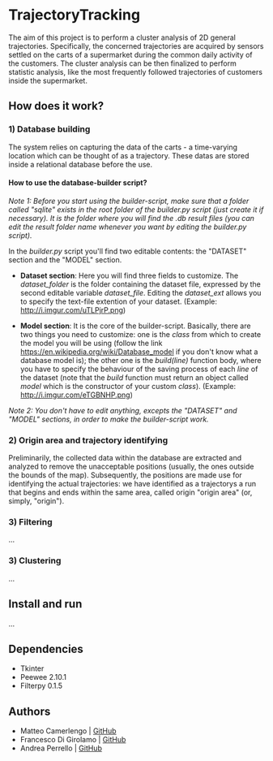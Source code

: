 # TrajectoryTracking
The aim of this project is to perform a cluster analysis of 2D general trajectories. Specifically, the concerned trajectories are acquired by sensors settled on the carts of a supermarket during the common daily activity of the customers. The cluster analysis can be then finalized to perform statistic analysis, like the most frequently followed trajectories of customers inside the supermarket.

## How does it work?
### 1) Database building
The system relies on capturing the data of the carts - a time-varying location which can be thought of as a trajectory. These datas are stored inside a relational database before the use.

#### How to use the database-builder script?
_Note 1: Before you start using the builder-script, make sure that a folder called "sqlite" exists in the root folder of the builder.py script (just create it if necessary). It is the folder where you will find the .db result files (you can edit the result folder name whenever you want by editing the builder.py script)._

In the _builder.py_ script you'll find two editable contents: the "DATASET" section and the "MODEL" section.
* __Dataset section__: Here you will find three fields to customize. The *dataset_folder* is the folder containing the dataset file, expressed by the second editable variable *dataset_file*. Editing the *dataset_ext* allows you to specify the text-file extention of your dataset. (Example: http://i.imgur.com/uTLPjrP.png)

* __Model section__: It is the core of the builder-script. Basically, there are two things you need to customize: one is the *class* from which to create the model you will be using (follow the link https://en.wikipedia.org/wiki/Database_model if you don't know what a database model is); the other one is the *build(line)* function body, where you have to specify the behaviour of the saving process of each *line* of the dataset (note that the *build* function must return an object called *model* which is the constructor of your custom *class*). (Example: http://i.imgur.com/eTGBNHP.png)

_Note 2: You don't have to edit anything, excepts the "DATASET" and "MODEL" sections, in order to make the builder-script work._

### 2) Origin area and trajectory identifying
Preliminarily, the collected data within the database are extracted and analyzed to remove the unacceptable positions (usually, the ones outside the bounds of the map). Subsequently, the positions are made use for identifying the actual trajectories: we have identified as a trajectorys a run that begins and ends within the same area, called origin "origin area" (or, simply, "origin").

### 3) Filtering
...

### 3) Clustering
...

## Install and run
...

## Dependencies
* Tkinter
* Peewee 2.10.1
* Filterpy 0.1.5

## Authors
* Matteo Camerlengo | [GitHub](https://github.com/MatteoCamerlengo)
* Francesco Di Girolamo | [GitHub](https://github.com/francescodigirolamo)
* Andrea Perrello | [GitHub](https://github.com/AndreaPerrello)
